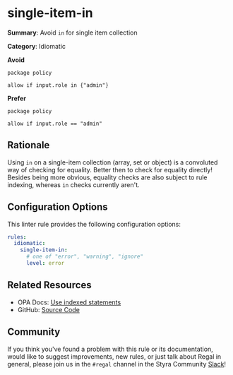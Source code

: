 # single-item-in

**Summary**: Avoid `in` for single item collection

**Category**: Idiomatic

**Avoid**
```rego
package policy

allow if input.role in {"admin"}
```

**Prefer**
```rego
package policy

allow if input.role == "admin"
```

## Rationale

Using `in` on a single-item collection (array, set or object) is a convoluted way of checking for equality. Better
then to check for equality directly! Besides being more obvious, equality checks are also subject to rule indexing,
whereas `in` checks currently aren't.

## Configuration Options

This linter rule provides the following configuration options:

```yaml
rules:
  idiomatic:
    single-item-in:
      # one of "error", "warning", "ignore"
      level: error
```

## Related Resources

- OPA Docs: [Use indexed statements](https://www.openpolicyagent.org/docs/latest/policy-performance/#use-indexed-statements)
- GitHub: [Source Code](https://github.com/StyraInc/regal/blob/main/bundle/regal/rules/idiomatic/single-item-in/single_item_in.rego)

## Community

If you think you've found a problem with this rule or its documentation, would like to suggest improvements, new rules,
or just talk about Regal in general, please join us in the `#regal` channel in the Styra Community
[Slack](https://inviter.co/styra)!

